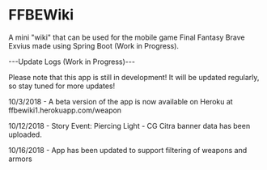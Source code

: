 # FFBEWiki
A mini "wiki" that can be used for the mobile game Final Fantasy Brave Exvius made using Spring Boot (Work in Progress). 

---Update Logs (Work in Progress)---


Please note that this app is still in development! It will be updated regularly, so stay tuned for more updates!


10/3/2018 - A beta version of the app is now available on Heroku at ffbewiki1.herokuapp.com/weapon


10/12/2018 - Story Event: Piercing Light - CG Citra banner data has been uploaded.

10/16/2018 - App has been updated to support filtering of weapons and armors
